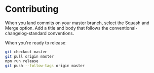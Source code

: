 # Contributing

When you land commits on your master branch, select the Squash and Merge option. Add a title and body that follows the conventional-changelog-standard conventions.

When you're ready to release:

```bash
git checkout master
git pull origin master
npm run release
git push --follow-tags origin master
```
